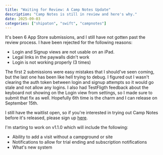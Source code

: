 ```yaml
---
title: "Waiting for Review: A Camp Notes Update"
description: "Camp Notes is still in review and here's why."
date: 2025-09-03
categories: ["shipaton", "swift", "campnotes"]
---
```


It's been 6 App Store submissions, and I still have not gotten past the review process. I have been rejected for the following reasons:

- Login and Signup views are not usable on an iPad.
- Legal links in the paywalls didn't work
- Login is not working properly (3 times)

The first 2 submissions were easy mistakes that I should've seen coming, but the last one has been like hell trying to debug. I figured out I wasn't clearing the auth token between login and signup attempts so it would go stale and not allow any logins. I also had TestFligth feedback about the keyboard not showing on the Login view from settings, so I made sure to submit that fix as well. Hopefully 6th time is the charm and I can release on September 15th.

I still have the waitlist open, so if you're interested in trying out Camp Notes before it's released, please sign up [here](https://campnotes.app/).

I'm starting to work on v1.1.0 which will include the following:
- Ability to add a visit without a campground or site
- Notifications to allow for trial ending and subscription notifications
- What's new system
